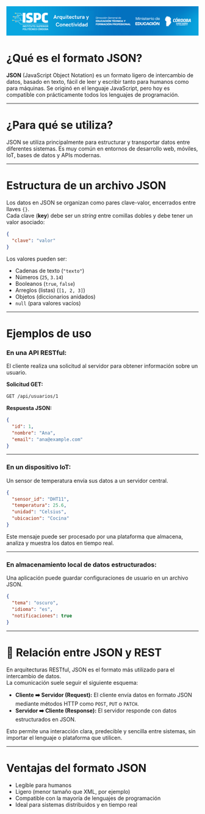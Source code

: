 ![Carátula](../../E%20assets/caratula.png)


#  ¿Qué es el formato JSON?

**JSON** (JavaScript Object Notation) es un formato ligero de intercambio de datos, basado en texto, fácil de leer y escribir tanto para humanos como para máquinas. Se originó en el lenguaje JavaScript, pero hoy es compatible con prácticamente todos los lenguajes de programación.

---

#  ¿Para qué se utiliza?

JSON se utiliza principalmente para estructurar y transportar datos entre diferentes sistemas. Es muy común en entornos de desarrollo web, móviles, IoT, bases de datos y APIs modernas.

---

#  Estructura de un archivo JSON

Los datos en JSON se organizan como pares clave-valor, encerrados entre llaves `{}`.  
Cada clave (**key**) debe ser un *string* entre comillas dobles y debe tener un valor asociado:

```json
{
  "clave": "valor"
}
```

Los valores pueden ser:

- Cadenas de texto (`"texto"`)
- Números (`25`, `3.14`)
- Booleanos (`true`, `false`)
- Arreglos (listas) (`[1, 2, 3]`)
- Objetos (diccionarios anidados)
- `null` (para valores vacíos)

---

#  Ejemplos de uso

###  En una API RESTful:

El cliente realiza una solicitud al servidor para obtener información sobre un usuario.

**Solicitud GET:**
```bash
GET /api/usuarios/1
```

**Respuesta JSON:**
```json
{
  "id": 1,
  "nombre": "Ana",
  "email": "ana@example.com"
}
```

---

###  En un dispositivo IoT:

Un sensor de temperatura envía sus datos a un servidor central.

```json
{
  "sensor_id": "DHT11",
  "temperatura": 25.6,
  "unidad": "Celsius",
  "ubicacion": "Cocina"
}
```

Este mensaje puede ser procesado por una plataforma que almacena, analiza y muestra los datos en tiempo real.

---

###  En almacenamiento local de datos estructurados:

Una aplicación puede guardar configuraciones de usuario en un archivo JSON.

```json
{
  "tema": "oscuro",
  "idioma": "es",
  "notificaciones": true
}
```

---

# 🔗 Relación entre JSON y REST

En arquitecturas RESTful, JSON es el formato más utilizado para el intercambio de datos.  
La comunicación suele seguir el siguiente esquema:

- **Cliente ➡️ Servidor (Request):** El cliente envía datos en formato JSON mediante métodos HTTP como `POST`, `PUT` o `PATCH`.
- **Servidor ➡️ Cliente (Response):** El servidor responde con datos estructurados en JSON.

Esto permite una interacción clara, predecible y sencilla entre sistemas, sin importar el lenguaje o plataforma que utilicen.

---

#  Ventajas del formato JSON

- Legible para humanos  
- Ligero (menor tamaño que XML, por ejemplo)  
- Compatible con la mayoría de lenguajes de programación  
- Ideal para sistemas distribuidos y en tiempo real
